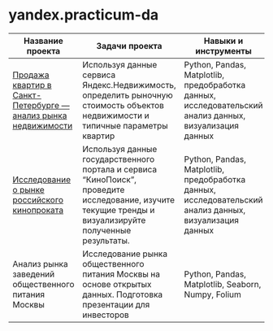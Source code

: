 # yandex.practicum-da

Название проекта  | Задачи проекта | Навыки и инструменты
------------- | ------------- | -------------
[Продажа квартир в Санкт-Петербурге — анализ рынка недвижимости](https://github.com/Ekaterina-Smurova/yandex.practicum-da/tree/main/%D0%90%D0%BD%D0%B0%D0%BB%D0%B8%D0%B7%20%D1%80%D1%8B%D0%BD%D0%BA%D0%B0%20%D0%BD%D0%B5%D0%B4%D0%B2%D0%B8%D0%B6%D0%B8%D0%BC%D0%BE%D1%81%D1%82%D0%B8) | Используя данные сервиса Яндекс.Недвижимость, определить рыночную стоимость объектов недвижимости и типичные параметры квартир | Python, Pandas, Matplotlib, предобработка данных, исследовательский анализ данных, визуализация данных 
[Исследование о рынке российского кинопроката](https://github.com/Ekaterina-Smurova/yandex.practicum-da/tree/main/%D0%98%D1%81%D1%81%D0%BB%D0%B5%D0%B4%D0%BE%D0%B2%D0%B0%D0%BD%D0%B8%D0%B5%20%D0%BE%20%D1%80%D1%8B%D0%BD%D0%BA%D0%B5%20%D1%80%D0%BE%D1%81%D1%81%D0%B8%D0%B9%D1%81%D0%BA%D0%BE%D0%B3%D0%BE%20%D0%BA%D0%B8%D0%BD%D0%BE%D0%BF%D1%80%D0%BE%D0%BA%D0%B0%D1%82%D0%B0)  | Используя данные государственного портала и сервиса “КиноПоиск”, проведите исследование, изучите текущие тренды и визуализируйте полученные результаты. | Python, Pandas, Matplotlib, предобработка данных, исследовательский анализ данных, визуализация данных
Анализ рынка заведений общественного питания Москвы | Исследование рынка общественного питания Москвы на основе открытых данных. Подготовка презентации для инвесторов | Python, Pandas, Matplotlib, Seaborn, Numpy, Folium
